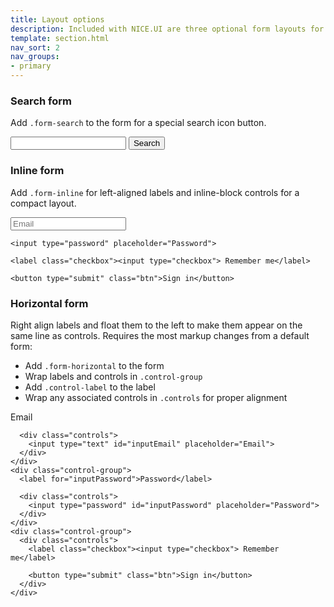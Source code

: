 ```yaml
---
title: Layout options
description: Included with NICE.UI are three optional form layouts for common use cases
template: section.html
nav_sort: 2
nav_groups:
- primary
---
```


### Search form

Add <code>.form-search</code> to the form for a special search icon button.

<div class="guide-example">
  <form class="form-search">
    <input type="text" class="search-query"> <button type="submit" class="btn">Search</button>
  </form>
</div>

### Inline form

Add <code>.form-inline</code> for left-aligned labels and inline-block controls for a compact layout.

<div class="guide-example">
  <form class="form-inline">
    <input type="text" placeholder="Email">

    <input type="password" placeholder="Password">

    <label class="checkbox"><input type="checkbox"> Remember me</label>

    <button type="submit" class="btn">Sign in</button>
  </form>
</div>

### Horizontal form

Right align labels and float them to the left to make them appear on the same line as controls. Requires the most markup changes from a default form:

-  Add <code>.form-horizontal</code> to the form
-  Wrap labels and controls in <code>.control-group</code>
-  Add <code>.control-label</code> to the label
-  Wrap any associated controls in <code>.controls</code> for proper alignment

<div class="guide-example">
  <form class="form-horizontal">
    <div class="control-group">
      <label for="inputEmail">Email</label>

      <div class="controls">
        <input type="text" id="inputEmail" placeholder="Email">
      </div>
    </div>
    <div class="control-group">
      <label for="inputPassword">Password</label>

      <div class="controls">
        <input type="password" id="inputPassword" placeholder="Password">
      </div>
    </div>
    <div class="control-group">
      <div class="controls">
        <label class="checkbox"><input type="checkbox"> Remember me</label>

        <button type="submit" class="btn">Sign in</button>
      </div>
    </div>
  </form>
</div>
